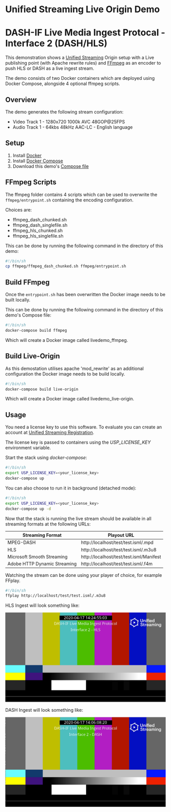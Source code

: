 # Unified Streaming Live Origin Demo 
# DASH-IF Live Media Ingest Protocal - Interface 2 (DASH/HLS)

This demonstration shows a [Unified Streaming](http://www.unified-streaming.com/products/unified-origin) Origin setup with a Live publishing point (with Apache rewrite rules) and [FFmpeg](https://ffmpeg.org/) as an encoder to push HLS or DASH as a live ingest stream.

The demo consists of two Docker containers which are deployed using Docker Compose, alongside 4 optional ffmpeg scripts.

## Overview
The demo generates the following stream configuration:
- Video Track 1 - 1280x720 1000k AVC 48GOP@25FPS
- Audio Track 1 - 64kbs 48kHz AAC-LC - English language 

## Setup

1. Install [Docker](http://docker.io)
2. Install [Docker Compose](http://docs.docker.com/compose/install/)
3. Download this demo's [Compose file](https://github.com/unifiedstreaming/live-demo/blob/master/docker-compose.yaml)

## FFmpeg Scripts

The ffmpeg folder contains 4 scripts which can be used to overwrite the `ffmpeg/entrypoint.sh` containing the encoding configuration. 

Choices are:
* ffmpeg_dash_chunked.sh	
* ffmpeg_dash_singlefile.sh
* ffmpeg_hls_chunked.sh
* ffmpeg_hls_singlefile.sh

This can be done by running the following command in the directory of this demo: 
```bash
#!/bin/sh
cp ffmpeg/ffmpeg_dash_chunked.sh ffmpeg/entrypoint.sh
```

## Build FFmpeg

Once the `entrypoint.sh` has been overwritten the Docker image needs to be built locally.

This can be done by running the following command in the directory of this demo's Compose file:

```bash
#!/bin/sh
docker-compose build ffmpeg
```

Which will create a Docker image called livedemo_ffmpeg.

## Build Live-Origin

As this demostation utilises apache 'mod_rewrite' as an additional configuration the Docker image needs to be build locally.

```bash
#!/bin/sh
docker-compose build live-origin
```

Which will create a Docker image called livedemo_live-origin.

## Usage

You need a license key to use this software. To evaluate you can create an account at [Unified Streaming Registration](https://www.unified-streaming.com/licenses/access).

The license key is passed to containers using the *USP_LICENSE_KEY* environment variable.

Start the stack using *docker-compose*:

```bash
#!/bin/sh
export USP_LICENSE_KEY=<your_license_key>
docker-compose up
```

You can also choose to run it in background (detached mode):

```bash
#!/bin/sh
export USP_LICENSE_KEY=<your_license_key>
docker-compose up -d
```

Now that the stack is running the live stream should be available in all streaming formats at the following URLs:

| Streaming Format | Playout URL |
|------------------|-------------|
| MPEG-DASH | http://localhost/test/test.isml/.mpd |
| HLS | http://localhost/test/test.isml/.m3u8 |
| Microsoft Smooth Streaming | http://localhost/test/test.isml/Manifest |
| Adobe HTTP Dynamic Streaming | http://localhost/test/test.isml/.f4m |


Watching the stream can be done using your player of choice, for example FFplay.

```bash
#!/bin/sh
ffplay http://localhost/test/test.isml/.m3u8
```

HLS Ingest will look something like:

![example](https://raw.githubusercontent.com/RufaelDev/live-demo/cmaf_ingest_dash_hls/ffmpeg/example_hls.png)

DASH Ingest will look something like:

![example2](https://raw.githubusercontent.com/RufaelDev/live-demo/cmaf_ingest_dash_hls/ffmpeg/example_dash.png)
